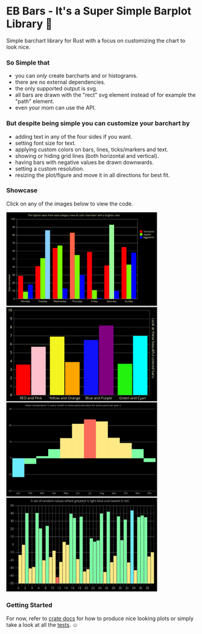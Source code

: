# EB Bars - It's a Super Simple Barplot Library 🦀

Simple barchart library for Rust with a focus on customizing the chart to look nice.

### So Simple that
- you can _only_ create barcharts and or histograms.
- there are no external dependencies.
- the only supported output is svg.
- all bars are drawn with the "rect" svg element instead of for example the "path" element.
- even your mom can use the API.

### But despite being simple you can customize your barchart by
- adding text in any of the four sides if you want.
- setting font size for text.
- applying custom colors on bars, lines, ticks/markers and text.
- showing or hiding grid lines (both horizontal and vertical).
- having bars with negative values be drawn downwards.
- setting a custom resolution.
- resizing the plot/figure and move it in all directions for best fit.

### Showcase

Click on any of the images below to view the code.

<a href="https://github.com/emilbratt/eb_bars/blob/main/tests/plots.rs#L133">
    <img src="https://raw.githubusercontent.com/emilbratt/eb_bars/refs/heads/main/image/fruit_picking.svg" width=400px></img>
</a>

<a href="https://github.com/emilbratt/eb_bars/blob/main/tests/plots.rs#L14">
    <img src="https://raw.githubusercontent.com/emilbratt/eb_bars/refs/heads/main/image/bar_colors.svg" width=400px></img>
</a>

<a href="https://github.com/emilbratt/eb_bars/blob/main/tests/plots.rs#L58">
    <img src="https://raw.githubusercontent.com/emilbratt/eb_bars/refs/heads/main/image/temperature.svg" width=400px></img>
</a>

<a href="https://github.com/emilbratt/eb_bars/blob/main/tests/plots.rs#L94">
    <img src="https://raw.githubusercontent.com/emilbratt/eb_bars/refs/heads/main/image/random_values.svg" width=400px></img>
</a>

### Getting Started

For now, refer to [crate docs] for how to produce nice looking plots or simply take a look at all the [tests]. :relaxed:

[tests]: https://github.com/emilbratt/eb_bars/blob/main/tests/plots.rs

[crate docs]: https://docs.rs/eb_bars/latest/eb_bars/
